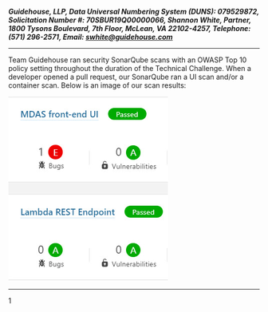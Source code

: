 ***Guidehouse, LLP, Data Universal Numbering System (DUNS): 079529872, Solicitation Number #: 70SBUR19Q00000066, Shannon White, Partner, 1800 Tysons Boulevard, 7th Floor, McLean, VA 22102-4257, Telephone: (571) 296-2571, Email: swhite@guidehouse.com***

------

Team Guidehouse ran security SonarQube scans with an OWASP Top 10 policy setting throughout the duration of the Technical Challenge. When a developer opened a pull request, our SonarQube ran a UI scan and/or a container scan. Below is an image of our scan results:

![Scans](Documentation/Scans.jpg "Scans")

------

1